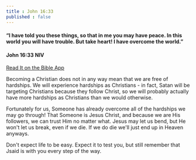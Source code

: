 ```yaml
---
title : John 16:33
published : false
---
```

<h4>“I have told you these things, so that in me you may have peace. In this world you will have trouble. But take heart! I have overcome the world.”</h4>
<h4>John 16:33 NIV</h4>
<a href = "https://bible.com/bible/111/jhn.16.33.NIV">Read It on the Bible App</a>

<p>Becoming a Christian does not in any way mean that we are free of hardships. We will experience hardships as Christians - in fact, Satan will be targeting Christians because they follow Christ, so we will probably actually have more hardships as Christians than we would otherwise.</p>
<p>Fortunately for us, Someone has already overcome all of the hardships we may go through! That Someone is Jesus Christ, and because we are His followers, we can trust Him no matter what. Jesus may let us bend, but He won't let us break, even if we die. If we do die we'll just end up in Heaven anyways.</p>
<p>Don't expect life to be easy. Expect it to test you, but still remember that Jsaid is with you every step of the way.</p>
